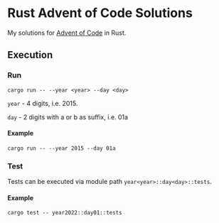# Rust Advent of Code Solutions

My solutions for [Advent of Code](https://adventofcode.com/) in Rust.

## Execution

### Run

``` Shell
cargo run -- --year <year> --day <day>
```

`year` - 4 digits, i.e. 2015.

`day` - 2 digits with a or b as suffix, i.e. 01a

#### Example

``` Shell
cargo run -- --year 2015 --day 01a
```

### Test

Tests can be executed via module path `year<year>::day<day>::tests`.

#### Example

``` Shell
cargo test -- year2022::day01::tests
```

